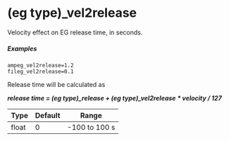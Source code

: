 ---
---
# (eg type)_vel2release

Velocity effect on EG release time, in seconds.

##### Examples

```
ampeg_vel2release=1.2
fileg_vel2release=0.1
```

Release time will be calculated as

***release time = (eg type)_release + (eg type)_vel2release * velocity / 127***

| Type  | Default | Range         |
| ---   | ---     | ---           |
| float | 0       | -100 to 100 s |
